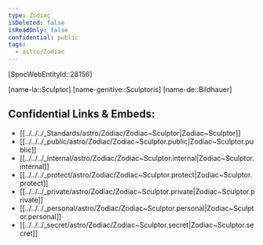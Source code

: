 ```yaml
---
type: Zodiac
isDeleted: false
isReadOnly: false
confidential: public
tags:
  - astro/Zodiac
---
```


[SpocWebEntityId::28156]



[name-la::Sculptor]
[name-genitive::Sculptoris]
[name-de::Bildhauer]


## Confidential Links & Embeds: 
- [[../../../_Standards/astro/Zodiac/Zodiac~Sculptor|Zodiac~Sculptor]] 
- [[../../../_public/astro/Zodiac/Zodiac~Sculptor.public|Zodiac~Sculptor.public]] 
- [[../../../_internal/astro/Zodiac/Zodiac~Sculptor.internal|Zodiac~Sculptor.internal]] 
- [[../../../_protect/astro/Zodiac/Zodiac~Sculptor.protect|Zodiac~Sculptor.protect]] 
- [[../../../_private/astro/Zodiac/Zodiac~Sculptor.private|Zodiac~Sculptor.private]] 
- [[../../../_personal/astro/Zodiac/Zodiac~Sculptor.personal|Zodiac~Sculptor.personal]] 
- [[../../../_secret/astro/Zodiac/Zodiac~Sculptor.secret|Zodiac~Sculptor.secret]] 
